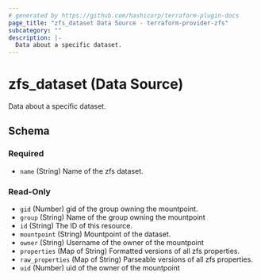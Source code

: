 ```yaml
---
# generated by https://github.com/hashicorp/terraform-plugin-docs
page_title: "zfs_dataset Data Source - terraform-provider-zfs"
subcategory: ""
description: |-
  Data about a specific dataset.
---
```


# zfs_dataset (Data Source)

Data about a specific dataset.



<!-- schema generated by tfplugindocs -->
## Schema

### Required

- `name` (String) Name of the zfs dataset.

### Read-Only

- `gid` (Number) gid of the group owning the mountpoint.
- `group` (String) Name of the group owning the mountpoint
- `id` (String) The ID of this resource.
- `mountpoint` (String) Mountpoint of the dataset.
- `owner` (String) Username of the owner of the mountpoint
- `properties` (Map of String) Formatted versions of all zfs properties.
- `raw_properties` (Map of String) Parseable versions of all zfs properties.
- `uid` (Number) uid of the owner of the mountpoint


